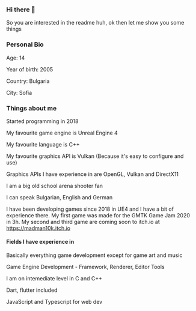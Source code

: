 ### Hi there 👋
So you are interested in the readme huh, ok then let me show you some things 
### Personal Bio
Age: 14 

Year of birth: 2005

Country: Bulgaria

City: Sofia
### Things about me
Started programming in 2018

My favourite game engine is Unreal Engine 4

My favourite language is C++

My favourite graphics API is Vulkan (Because it's easy to configure and use)

Graphics APIs I have experience in are OpenGL, Vulkan and DirectX11

I am a big old school arena shooter fan

I can speak Bulgarian, English and German

I have been developing games since 2018 in UE4 and I have a bit of experience there. My first game was made for the GMTK Game Jam 2020 in 3h. My second and third game are coming soon to itch.io at https://madman10k.itch.io
#### Fields I have experience in
Basically everything game development except for game art and music

Game Engine Development - Framework, Renderer, Editor Tools

I am on intemediate level in C and C++

Dart, flutter included 

JavaScript and Typescript for web dev
